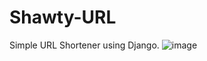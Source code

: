# Shawty-URL
Simple URL Shortener using Django. 
![image](https://user-images.githubusercontent.com/108626421/204132187-1eb94e14-5dda-4ec7-b4c2-218531839f02.png)
